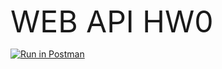 <font size ="20"> WEB API HW0</font>

[![Run in Postman](https://run.pstmn.io/button.svg)](https://app.getpostman.com/run-collection/2b625d16664db17d5798?action=collection%2Fimport)
